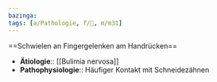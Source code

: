 ```yaml
---
bazinga: 
tags: [a/Pathologie, f/💭, m/m31]
---
```

==Schwielen an Fingergelenken am Handrücken==
- **Ätiologie**:: [[Bulimia nervosa]]
- **Pathophysiologie**:: Häufiger Kontakt mit Schneidezähnen